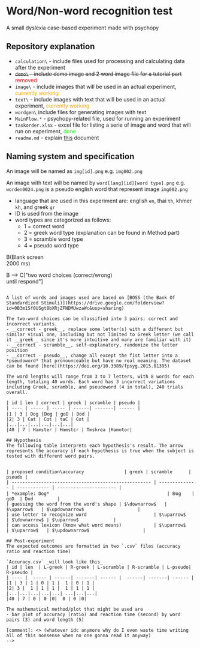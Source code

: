 # Word/Non-word recognition test
A small dyslexia case-based experiment made with psychopy


## Repository explanation
- `calculation\` - include files used for processing and calculating data after the experiment
- ~~`demo\` - include demo image and 2 word image file for a tutorial part~~ <span style="color:red">removed</span> 
- `image\` - include images that will be used in an actual experiment, <span style="color:orange">currently working</span>
-  `text\` - include images with text that will be used in an actual experiment, <span style="color:orange">currently working</span>
- `wordgen\` include files for generating images with text
-  `MainFlow.*` - psychopy-related file, used for running an experiment
-  `taskorder.xlsx` - excel file for listing a serie of image and word that will run on experiment, <span style="color:lime">done</span>
- `readme.md` - explain [this](https://github.com/Plausma/Dyslexia) document

## Naming system and specification
An image will be named as `img[id].png` e.g. `img002.png`

An image with text will be named by `word[lang][id][word type].png` e.g. `worden0024.png` is a pseudo english word that represent image `img002.png` 
- language that are used in this experiment are: english `en`, thai `th`, khmer `kh`, and greek `gr`
- ID is used from the image
- word types are categorized as follows:
  -   1 = correct word
  -   2 = greek word type (explanation can be found in Method part)
  -   3 = scramble word type
  -   4 = pseudo word type

<!-- 
# Introduction

The patient we used as a case study had a reading problem, in which the patient described the word/letter as "blended" while listening and talking, which is still intact.

According to McClelland and Rumelhart's model of letter-to-word recognition,  a patient may have an abnormality at the letter-to-word recognition neural node.

![Alt text](https://github.com/user-attachments/assets/cace0577-8f7e-4898-95d1-13ac69676b75)

_The aforementioned model, consisting of layers for letter feature, letter, and word recognition_

## Objective
The task objective is to see whether the patient can differentiate a real word from a misspelled word, measured in accuracy $\frac{\text{correct trials}}{\text{all trials}}$ and time reaction $t(s)$


## Method

```mermaid
flowchart LR
A[Picture <br/>1000 ms] --> B(Blank screen<br/>2000 ms)
B --> C["two word choices (correct/wrong)<br/>until respond"]
```

A list of words and images used are based on [BOSS (the Bank Of
Standardized Stimuli)](https://drive.google.com/folderview?id=0B3m1Sf0USgt8bXRjZFNDMUwzaWc&usp=sharing)

The two-word choices can be classified into 3 pairs: correct and incorrect variants.
- __correct - greek__, replace some letter(s) with a different but similar visual one, including but not limited to Greek letter (we call it __greek__ since it's more intuitive and many are familiar with it)
- __correct - scramble__, self-explanatory, randomize the letter position
- __correct - pseudo__, change all except the fist letter into a *pseudoword* that pronounceable but have no real meaning. The dataset can be found [here](https://doi.org/10.3389/fpsyg.2015.01395)

The word lengths will range from 3 to 7 letters, with 8 words for each length, totaling 40 words. Each word has 3 incorrect variations including Greek, scramble, and pseudoword (4 in total), 240 trials overall. 

| id | len | correct | greek | scramble | pseudo |
| ---- | ----- | ----- | ------| -------| ------ |
|1 | 3 | Dog |Ꟈog | goD | Dod |
|2| 3 | Cat | Cαt | taC | Cot |
|...|...|...|...|...|...|
|40 | 7 | Hamster | Hαmstεr | Tmshrea |Hamotor|

## Hypothesis 
The following table interprets each hypothesis's result. The arrow represents the accuracy if each hypothesis is true when the subject is tested with different word pairs.


| proposed condition\accuracy               | greek | scramble      | pseudo |
| ---------------------------------------------------- | -------------- | ------------ | ---------------------- |
| *example: Dog*                                            | Ꟈog    | goD  | Dod         |
| guessing the word from the word's shape | $\downarrow$   | $\uparrow$   | $\updownarrow$                    |
| use letter to recognize word                         | $\uparrow$     | $\downarrow$ | $\uparrow$             |
| can access lexicon (know what word means)            | $\uparrow$     | $\uparrow$   | $\updownarrow$                    |

## Post-experiment
The expected outcomes are formatted in two `.csv` files (accuracy ratio and reaction time)

`Accuracy.csv` _will look like this_
| id | len  | L-greek | R-greek | L-scramble | R-scramble | L-pseudo| R-pseudo |
| ---- |  ----- | ------| -------| ------ |  ------| -------| ------ |
|1 | 3 | 1 | 0 | 1 |  1 | 0 | 1 |
|2| 3 |  1 | 1 | 1 |  1 | 1 | 1 |
|...|...|...|...|...| ...|...|...|
|40 | 7 | 0 | 0 |0|  0 | 0 |0|

The mathematical method/plot that might be used are
- bar plot of accuracy (ratio) and reaction time (second) by word pairs (3) and word length (5)

[comment]: <> (whatever idc anymore why do I even waste time writing all of this nonsense when no one gonna read it anyway)
-->